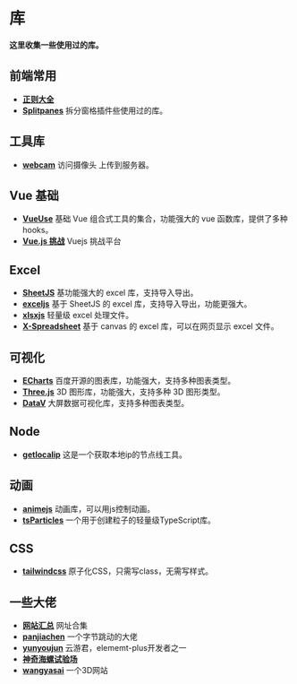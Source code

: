 # 库
**这里收集一些使用过的库。**

## 前端常用
- [**正则大全**](https://any86.github.io/any-rule/)
- [**Splitpanes**](https://antoniandre.github.io/splitpanes/) 拆分窗格插件些使用过的库。

## 工具库
- [**webcam**](https://www.npmjs.com/package/webcamjs) 访问摄像头 上传到服务器。

## Vue 基础
- [**VueUse**](https://vueuse.nodejs.cn/#google_vignette) 基础 Vue 组合式工具的集合，功能强大的 vue 函数库，提供了多种 hooks。
- [**Vue.js 挑战**](https://cn-vuejs-challenges.netlify.app/) Vuejs 挑战平台

## Excel
- [**SheetJS**](https://xlsx.nodejs.cn/docs/) 基功能强大的 excel 库，支持导入导出。
- [**exceljs**](https://github.com/exceljs/exceljs) 基于 SheetJS 的 excel 库，支持导入导出，功能更强大。
- [**xlsxjs**](https://github.com/SheetJS/sheetjs) 轻量级 excel 处理文件。
- [**X-Spreadsheet**](https://hondrytravis.com/x-spreadsheet-doc/guide/#cdn) 基于 canvas 的 excel 库，可以在网页显示 excel 文件。

## 可视化
- [**ECharts**](https://echarts.apache.org/zh/index.html) 百度开源的图表库，功能强大，支持多种图表类型。
- [**Three.js**](https://threejs.org/) 3D 图形库，功能强大，支持多种 3D 图形类型。
- [**DataV**](http://datav.jiaminghi.com/) 大屏数据可视化库，支持多种图表类型。

## Node
- [**getlocalip**](https://www.npmjs.com/package/getlocalip) 这是一个获取本地ip的节点线工具。

## 动画
- [**animejs**](https://animejs.com/documentation/#array) 动画库，可以用js控制动画。
- [**tsParticles**](https://github.com/tsparticles/tsparticles) 一个用于创建粒子的轻量级TypeScript库。

## CSS
- [**tailwindcss**](https://www.tailwindcss.cn/) 原子化CSS，只需写class，无需写样式。
 

 ## 一些大佬
- [**网站汇总**](https://www.kancloud.cn/pan123456/web_count/3182391) 网址合集
- [**panjiachen**](https://panjiachen.github.io/awesome-bookmarks/repository/) 一个字节跳动的大佬
- [**yunyoujun**](https://www.yunyoujun.cn/projects/) 云游君，elememt-plus开发者之一
- [**神奇海螺试验场**](https://lab.magiconch.com/)
- [**wangyasai**](https://wangyasai.github.io/) 一个3D网站
